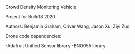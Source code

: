 Crowd Density Monitoring Vehicle

Project for Build18 2020

Authors: Benjamin Graham, Oliver Wang, Jason Xu, Ziyi Zuo


Drone code dependencies:

-Adafruit Unified Sensor library
-BNO055 library
